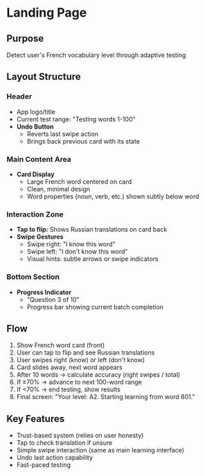 # Landing Page

## Purpose

Detect user's French vocabulary level through adaptive testing

## Layout Structure

### Header

- App logo/title
- Current test range: "Testing words 1-100"
- **Undo Button**
  - Reverts last swipe action
  - Brings back previous card with its state

### Main Content Area

- **Card Display**
  - Large French word centered on card
  - Clean, minimal design
  - Word properties (noun, verb, etc.) shown subtly below word

### Interaction Zone

- **Tap to flip:** Shows Russian translations on card back
- **Swipe Gestures**
  - Swipe right: "I know this word"
  - Swipe left: "I don't know this word"
  - Visual hints: subtle arrows or swipe indicators

### Bottom Section

- **Progress Indicator**
  - "Question 3 of 10"
  - Progress bar showing current batch completion

## Flow

1. Show French word card (front)
2. User can tap to flip and see Russian translations
3. User swipes right (know) or left (don't know)
4. Card slides away, next word appears
5. After 10 words → calculate accuracy (right swipes / total)
6. If ≥70% → advance to next 100-word range
7. If <70% → end testing, show results
8. Final screen: "Your level: A2. Starting learning from word 801."

## Key Features

- Trust-based system (relies on user honesty)
- Tap to check translation if unsure
- Simple swipe interaction (same as main learning interface)
- Undo last action capability
- Fast-paced testing
